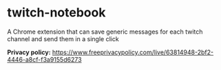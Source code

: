 # twitch-notebook

A Chrome extension that can save generic messages for each twitch channel and send them in a single click

**Privacy policy:** https://www.freeprivacypolicy.com/live/63814948-2bf2-4446-a8cf-f3a9155d6273

